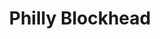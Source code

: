 ---
pid: ls198
title: Philly Blockhead
location_transcription: City Hall Subway Stop
coordinates: "[-75.162918336357, 39.952070468522]"
zipcode: '21223'
gen_neighborhood: 
neighborhood: 
outside_phl: 'Baltimore MD '
age: '39'
age_range: 30-39
instagram: 
image_file_name: ls_198.jpg
proposal_transcription: Blokheads represent a personal trophy for the every day person.
  We're all blokheads in one way, shape, or form. Blokheads represent the outer body
  experience of your inner self. How you see yourself.
topic: Unknown
topic_summary: '0'
type: Sculpture Statue
keywords_other: 
credit: 
image_labels: 
twitter: 
facebook: 
permalink: "/monuments/ls198/"
layout: item-page
---